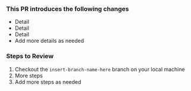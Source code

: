 ### This PR introduces the following changes 
- Detail 
- Detail
- Detail 
- Add more details as needed

### Steps to Review
1. Checkout the `insert-branch-name-here` branch on your local machine 
2. More steps 
3. Add more steps as needed 



